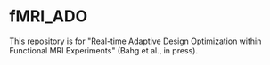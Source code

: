 # fMRI_ADO
This repository is for "Real-time Adaptive Design Optimization within Functional MRI Experiments" (Bahg et al., in press).

